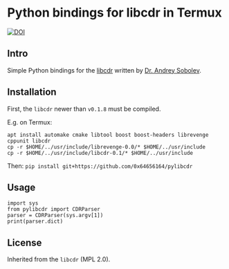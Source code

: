 Python bindings for libcdr in Termux
==========

[![DOI](https://zenodo.org/badge/468935999.svg)](https://doi.org/10.5281/zenodo.7692820)

## Intro

Simple Python bindings for the [libcdr](https://wiki.documentfoundation.org/DLP/Libraries/libcdr) written by [Dr. Andrey Sobolev](mailto:as@tilde.pro).


## Installation

First, the `libcdr` newer than `v0.1.8` must be compiled.

E.g. on Termux:

```
apt install automake cmake libtool boost boost-headers librevenge cppunit libcdr
cp -r $HOME/../usr/include/librevenge-0.0/* $HOME/../usr/include
cp -r $HOME/../usr/include/libcdr-0.1/* $HOME/../usr/include
```

Then: `pip install git+https://github.com/0x64656164/pylibcdr`


## Usage

```
import sys
from pylibcdr import CDRParser
parser = CDRParser(sys.argv[1])
print(parser.dict)
```


## License

Inherited from the `libcdr` (MPL 2.0).
